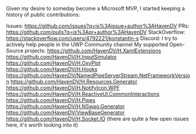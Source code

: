 Given my desire to someday become a Microsoft MVP, I started keeping a history of public contributions:

Issues: https://github.com/issues?q=is%3Aissue+author%3AHavenDV
PRs: https://github.com/pulls?q=is%3Apr+author%3AHavenDV
StackOverflow: https://stackoverflow.com/users/4792221/konstantin-s
Discord: I try to actively help people in the UWP Community channel
My supported Open-Source projects:
https://github.com/HavenDV/H.XamlExtensions
https://github.com/HavenDV/H.InputSimulator
https://github.com/HavenDV/H.OxyPlot
https://github.com/HavenDV/H.Hooks
https://github.com/HavenDV/NamedPipeServerStream.NetFrameworkVersion
https://github.com/HavenDV/H.Resources.Generator
https://github.com/HavenDV/H.NotifyIcon.WPF
https://github.com/HavenDV/H.ReactiveUI.CommonInteractions
https://github.com/HavenDV/H.Pipes
https://github.com/HavenDV/H.NSwag.Generator
https://github.com/HavenDV/ViewBaseGenerator
https://github.com/HavenDV/H.Socket.IO (there are quite a few open issues here, it's worth looking into it)
